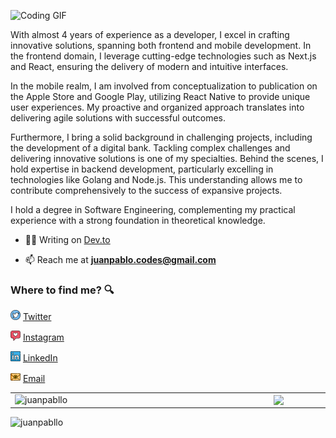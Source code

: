 ![Coding GIF](https://media.giphy.com/media/a1QLZUUtCcgyA/giphy.gif)

With almost 4 years of experience as a developer, I excel in crafting innovative solutions, spanning both frontend and mobile development. In the frontend domain, I leverage cutting-edge technologies such as Next.js and React, ensuring the delivery of modern and intuitive interfaces.

In the mobile realm, I am involved from conceptualization to publication on the Apple Store and Google Play, utilizing React Native to provide unique user experiences. My proactive and organized approach translates into delivering agile solutions with successful outcomes.

Furthermore, I bring a solid background in challenging projects, including the development of a digital bank. Tackling complex challenges and delivering innovative solutions is one of my specialties. Behind the scenes, I hold expertise in backend development, particularly excelling in technologies like Golang and Node.js. This understanding allows me to contribute comprehensively to the success of expansive projects.

I hold a degree in Software Engineering, complementing my practical experience with a strong foundation in theoretical knowledge.

- 👨‍💻 Writing on [Dev.to](https://dev.to/juanpabllo)

<!-- - 💬 Ask me about **Front-End** -->

- 📫 Reach me at **juanpablo.codes@gmail.com**

### Where to find me? :mag:

<a href="https://twitter.com/JuPabllo"><img src="./images/twitter.png" width="16"/></a> [Twitter](https://twitter.com/JuPabllo)

<a href="https://www.instagram.com/jupabllo"><img src="./images/instagram.png" width="16"/></a> [Instagram](https://www.instagram.com/jupabllo)

<a href="https://www.linkedin.com/in/juanpablodev/"><img src="./images/linkedin.png" width="16"/></a> [LinkedIn](https://www.linkedin.com/in/juanpablodev/)

<a href="mailto:juanpablo.codes@gmail.com"><img src="./images/email.png" width="16"/></a> [Email](mailto:juanpablo.codes@gmail.com)

<center>
  <table>
    <tr>
      <td><img width="400px" align="left" src="https://github-readme-stats.vercel.app/api?username=juanpabllo&show_icons=true&theme=material-palenight" alt="juanpabllo" /></td>
      <td><img width="370px" align="left" src="https://github-readme-stats.vercel.app/api/top-langs/?username=juanpabllo&hide=html&layout=compact&theme=material-palenight" /></td>
    </tr>   
  </table>
</center>

<p align="left"> <img src="https://komarev.com/ghpvc/?username=juanpabllo" alt="juanpabllo" /> </p>
